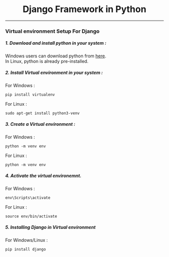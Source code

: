 <h1 align="center">Django Framework in Python</h1>

--------


### Virtual environment Setup For Django


##### 1. Download and install python in your system :
Windows users can download python from [here](https://www.python.org/downloads/).<br>
In Linux, python is already pre-installed.

##### 2. Install Virtual environment in your system :
For Windows :
```
pip install virtualenv
```
For Linux :
```
sudo apt-get install python3-venv
```

##### 3. Create a Virtual environment :
For Windows :
```
python -m venv env
```
For Linux :
```
python -m venv env
```

##### 4. Activate the virtual environemnt.
For Windows :
```
env\Scripts\activate
```
For Linux :
```
source env/bin/activate
```

##### 5. Installing Django in Virtual environment
For Windows/Linux :
```
pip install django
```




